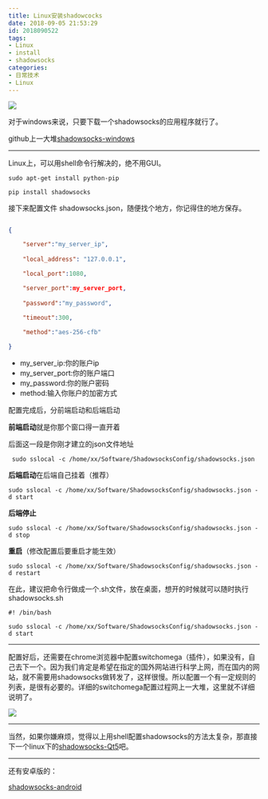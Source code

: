 ```yaml
---
title: Linux安装shadowcocks
date: 2018-09-05 21:53:29
id: 2018090522
tags:
- Linux
- install
- shadowsocks
categories:
- 日常技术
- Linux
---
```

![](http://i1.bvimg.com/660676/e3d0680bd72aac08.jpg)



对于windows来说，只要下载一个shadowsocks的应用程序就行了。

github上一大堆[shadowsocks-windows](https://github.com/shadowsocks/shadowsocks-windows)

---
Linux上，可以用shell命令行解决的，绝不用GUI。
<!--more-->

```
sudo apt-get install python-pip

pip install shadowsocks
```

接下来配置文件 shadowsocks.json，随便找个地方，你记得住的地方保存。
```json

{

  	"server":"my_server_ip",
  
	"local_address": "127.0.0.1",

	"local_port":1080,

	"server_port":my_server_port,
  
	"password":"my_password",
  
	"timeout":300,

  	"method":"aes-256-cfb"

}

```

- my_server_ip:你的账户ip
- my_server_port:你的账户端口
- my_password:你的账户密码
- method:输入你账户的加密方式

配置完成后，分前端启动和后端启动

**前端启动**就是你那个窗口得一直开着

后面这一段是你刚才建立的json文件地址
```
 sudo sslocal -c /home/xx/Software/ShadowsocksConfig/shadowsocks.json
```

**后端启动**在后端自己挂着（推荐）
```
sudo sslocal -c /home/xx/Software/ShadowsocksConfig/shadowsocks.json -d start
```

**后端停止**
```
sudo sslocal -c /home/xx/Software/ShadowsocksConfig/shadowsocks.json -d stop
```

**重启**（修改配置后要重启才能生效）

```
sudo sslocal -c /home/xx/Software/ShadowsocksConfig/shadowsocks.json -d restart
```


在此，建议把命令行做成一个.sh文件，放在桌面，想开的时候就可以随时执行
shadowsocks.sh

```
#! /bin/bash

sudo sslocal -c /home/xx/Software/ShadowsocksConfig/shadowsocks.json -d start

```

---

配置好后，还需要在chrome浏览器中配置switchomega（插件），如果没有，自己去下一个。因为我们肯定是希望在指定的国外网站进行科学上网，而在国内的网站，就不需要用shadowsocks做转发了，这样很慢。所以配置一个有一定规则的列表，是很有必要的。详细的switchomega配置过程网上一大堆，这里就不详细说明了。

![](http://i1.bvimg.com/660676/1ed7650343ed794d.png)

---

当然，如果你嫌麻烦，觉得以上用shell配置shadowsocks的方法太复杂，那直接下一个linux下的[shadowsocks-Qt5](https://github.com/shadowsocks/shadowsocks-qt5)吧。

---

还有安卓版的：

[shadowsocks-android](https://github.com/shadowsocks/shadowsocks-android/releases)
